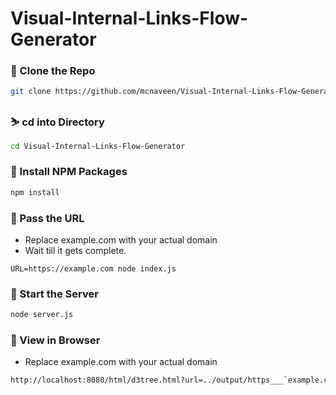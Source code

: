 # Visual-Internal-Links-Flow-Generator


### 🍉 Clone the Repo
```bash
git clone https://github.com/mcnaveen/Visual-Internal-Links-Flow-Generator
```
### ⛷️ cd into Directory
```bash
cd Visual-Internal-Links-Flow-Generator
```
### 🌟 Install NPM Packages
```bash
npm install
```
### 💎 Pass the URL
- Replace example.com with your actual domain
- Wait till it gets complete.
```
URL=https://example.com node index.js
```
### 🚀 Start the Server
```bash
node server.js
```
### 🦄 View in Browser
- Replace example.com with your actual domain

```bash
http://localhost:8080/html/d3tree.html?url=../output/https___`example.com`/crawl.json
```
